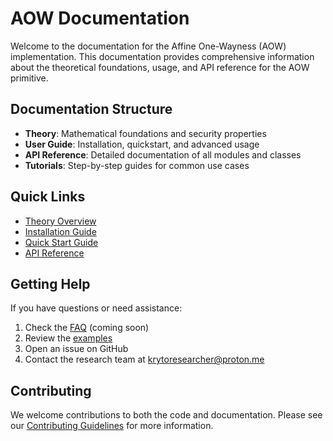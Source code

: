 # AOW Documentation

Welcome to the documentation for the Affine One-Wayness (AOW) implementation. This documentation provides comprehensive information about the theoretical foundations, usage, and API reference for the AOW primitive.

## Documentation Structure

- **Theory**: Mathematical foundations and security properties
- **User Guide**: Installation, quickstart, and advanced usage
- **API Reference**: Detailed documentation of all modules and classes
- **Tutorials**: Step-by-step guides for common use cases

## Quick Links

- [Theory Overview](theory/overview.md)
- [Installation Guide](user-guide/installation.md)
- [Quick Start Guide](user-guide/quickstart.md)
- [API Reference](api-reference/core.md)

## Getting Help

If you have questions or need assistance:

1. Check the [FAQ](#) (coming soon)
2. Review the [examples](../examples/)
3. Open an issue on GitHub
4. Contact the research team at krytoresearcher@proton.me

## Contributing

We welcome contributions to both the code and documentation. Please see our [Contributing Guidelines](../CONTRIBUTING.md) for more information.